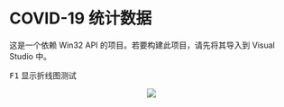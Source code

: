 # COVID-19 统计数据  

这是一个依赖 Win32 API 的项目。若要构建此项目，请先将其导入到 Visual Studio 中。  

<kbd>F1</kbd> 显示折线图测试  

<p align="center">
<img src = "https://i.loli.net/2020/05/12/kmeRFSphDqP7AWQ.png">
</p>
